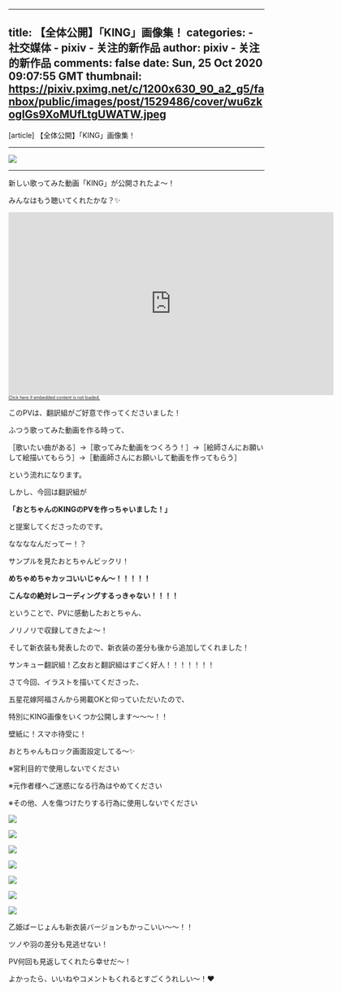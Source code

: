 
---
title: 【全体公開】「KING」画像集！
categories: 
    - 社交媒体
    - pixiv - 关注的新作品
author: pixiv - 关注的新作品
comments: false
date: Sun, 25 Oct 2020 09:07:55 GMT
thumbnail: https://pixiv.pximg.net/c/1200x630_90_a2_g5/fanbox/public/images/post/1529486/cover/wu6zkogIGs9XoMUfLtgUWATW.jpeg
---

<div>   
[article] 【全体公開】「KING」画像集！<hr><img src="https://pixiv.pximg.net/c/1200x630_90_a2_g5/fanbox/public/images/post/1529486/cover/wu6zkogIGs9XoMUfLtgUWATW.jpeg" referrerpolicy="no-referrer"><hr><p>新しい歌ってみた動画「KING」が公開されたよ〜！</p><p>みんなはもう聴いてくれたかな？✨</p><p><iframe type="text/html" width="640" height="360" src="https://www.youtube.com/embed/X61k1-vYNfw" frameborder="0" allowfullscreen></iframe><br><a href="https://www.youtube.com/embed/X61k1-vYNfw" style="font-size:0.6em;">Click here if embedded content is not loaded.</a></p><p>このPVは、翻訳組がご好意で作ってくださいました！</p><p></p><p>ふつう歌ってみた動画を作る時って、</p><p>［歌いたい曲がある］→［歌ってみた動画をつくろう！］→［絵師さんにお願いして絵描いてもらう］→［動画師さんにお願いして動画を作ってもらう］</p><p>という流れになります。</p><p></p><p>しかし、今回は翻訳組が</p><p><b>「おとちゃんのKINGのPVを作っちゃいました！」</b></p><p>と提案してくださったのです。</p><p></p><p>ななななんだってー！？</p><p>サンプルを見たおとちゃんビックリ！</p><p><b>めちゃめちゃカッコいいじゃん〜！！！！！</b></p><p><b>こんなの絶対レコーディングするっきゃない！！！！</b></p><p></p><p>ということで、PVに感動したおとちゃん、</p><p>ノリノリで収録してきたよ〜！</p><p>そして新衣装も発表したので、新衣装の差分も後から追加してくれました！</p><p>サンキュー翻訳組！乙女おと翻訳組はすごく好人！！！！！！！</p><p></p><p>さて今回、イラストを描いてくださった、</p><p>五星花嫁阿福さんから掲載OKと仰っていただいたので、</p><p>特別にKING画像をいくつか公開します〜〜〜！！</p><p>壁紙に！スマホ待受に！</p><p>おとちゃんもロック画面設定してる〜✨</p><p></p><p>※営利目的で使用しないでください</p><p>※元作者様へご迷惑になる行為はやめてください</p><p>※その他、人を傷つけたりする行為に使用しないでください</p><p><img src="https://downloads.fanbox.cc/images/post/1529486/nAWDO5rxTsWkOPZxNdIFjFXG.png" referrerpolicy="no-referrer"></p><p></p><p><img src="https://downloads.fanbox.cc/images/post/1529486/IFfZjGgafpq4b696KODPJmhQ.png" referrerpolicy="no-referrer"></p><p></p><p></p><p><img src="https://downloads.fanbox.cc/images/post/1529486/PkzUiW4F6n8MI0qOkWAn6emA.png" referrerpolicy="no-referrer"></p><p></p><p><img src="https://downloads.fanbox.cc/images/post/1529486/jnattmSHRGO614Vl0Y3XEiuU.png" referrerpolicy="no-referrer"></p><p></p><p><img src="https://downloads.fanbox.cc/images/post/1529486/xj5GIM5r6ntCKTFXIX15ERda.png" referrerpolicy="no-referrer"></p><p></p><p><img src="https://downloads.fanbox.cc/images/post/1529486/7cSjkONW2VZZ7fWJFCfrny58.png" referrerpolicy="no-referrer"></p><p></p><p><img src="https://downloads.fanbox.cc/images/post/1529486/QTUfVRBUqbaqqwLG76NwiRIk.png" referrerpolicy="no-referrer"></p><p></p><p>乙姫ばーじょんも新衣装バージョンもかっこいい〜〜！！</p><p>ツノや羽の差分も見逃せない！</p><p>PV何回も見返してくれたら幸せだ〜！</p><p>よかったら、いいねやコメントもくれるとすごくうれしい〜！❤️</p>  
</div>
            